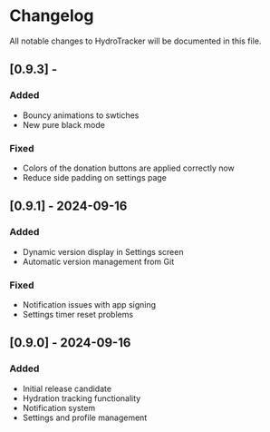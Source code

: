 # Changelog

All notable changes to HydroTracker will be documented in this file.

## [0.9.3] - 
### Added
- Bouncy animations to swtiches
- New pure black mode

### Fixed
- Colors of the donation buttons are applied correctly now
- Reduce side padding on settings page

## [0.9.1] - 2024-09-16
### Added
- Dynamic version display in Settings screen
- Automatic version management from Git

### Fixed
- Notification issues with app signing
- Settings timer reset problems

## [0.9.0] - 2024-09-16
### Added
- Initial release candidate
- Hydration tracking functionality
- Notification system
- Settings and profile management